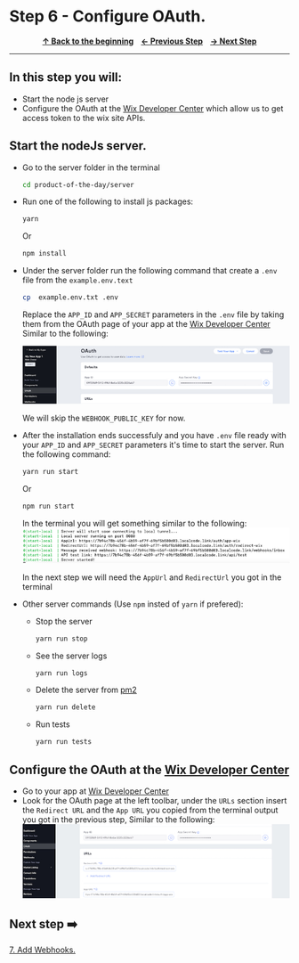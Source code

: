 # Step 6 - Configure OAuth.

<p align="center">
  <strong>
    <a href="../README.md#steps"> ↑ Back to the beginning</a>&nbsp;&nbsp;&nbsp;
    <a href="05-dashboard-component.md"> ← Previous Step</a>&nbsp;&nbsp;&nbsp;
    <a href="07-webhooks.md"> → Next Step</a>
  </strong>
</p>
<hr/>

## In this step you will:

 * Start the node js server
 * Configure the OAuth at the [Wix Developer Center][wix-dev-center] which allow us to get access token to the wix site APIs.
 

## Start the nodeJs server.

-   Go to the server folder in the terminal
   
    ```bash
    cd product-of-the-day/server 
    ```
-  Run one of the following to install js packages:
    ```bash
    yarn 
    ```
    Or
    ```bash
    npm install 
    ```
-  Under the server folder run the following command that create a `.env` file from the `example.env.text`   
    ```bash
    cp  example.env.txt .env
    ```
    Replace the `APP_ID` and `APP_SECRET` parameters in the `.env` file by taking them from the OAuth page of your app at the [Wix Developer Center][wix-dev-center]
    Similar to the following:

    ![wix development site](../images/app-id-app-secret.jpg?raw=true)
    
    We will skip the `WEBHOOK_PUBLIC_KEY` for now.

-  After the installation ends successfuly and you have `.env` file ready with your `APP_ID` and `APP_SECRET` parameters it's time to start the server.
Run the following command:
    ```bash
    yarn run start 
    ```
    Or
    ```bash
    npm run start 
    ```
    In the terminal you will get something similar to the following:
    ![wix development site](../images/server-terminal-start.jpg?raw=true)
    
    In the next step we will need the `AppUrl` and `RedirectUrl` you got in the terminal

- Other server commands (Use `npm` insted of `yarn` if prefered):
    - Stop the server    
        ```bash
        yarn run stop 
        ```
    - See the server logs    
        ```bash
        yarn run logs
        ```
    - Delete the server from [pm2]
        ```bash
        yarn run delete
        ```
    - Run tests    
        ```bash
        yarn run tests
        ```    

## Configure the OAuth at the [Wix Developer Center][wix-dev-center]
-   Go to your app at [Wix Developer Center][wix-dev-center]
-   Look for the OAuth page at the left toolbar, under the `URLs` section insert the `Redirect URL` and the `App URL` you copied from the terminal output you got in the previous step,  Similar to the following:
    ![wix development site](../images/oauth-appurl-redirect.jpg?raw=true)


## Next step ➡️

[7. Add Webhooks.][step07]

[pm2]: https://pm2.keymetrics.io/
[gh-back]: ../README.md#steps
[step07]: 07-webhooks.md
[wix-dev-center]: https://dev.wix.com
